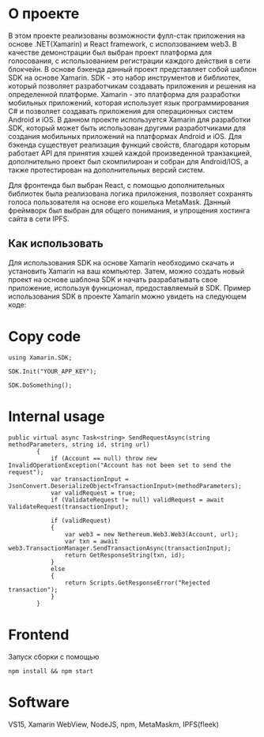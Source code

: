 # О проекте

В этом проекте реализованы возможности фулл-стак приложения на основе .NET(Xamarin) и React framework, с исползованием web3. В качестве демонстрации был выбран проект платформа для голосования, с использованием регистрации каждого действия в сети блокчейн.
В основе бэкенда данный проект представляет собой шаблон SDK на основе Xamarin. SDK - это набор инструментов и библиотек, который позволяет разработчикам создавать приложения и решения на определенной платформе.
Xamarin - это платформа для разработки мобильных приложений, которая использует язык программирования C# и позволяет создавать приложения для операционных систем Android и iOS. В данном проекте используется Xamarin для разработки SDK, который может быть использован другими разработчиками для создания мобильных приложений на платформах Android и iOS.
​Для бэкенда существует реализация функций свойств, благодаря которым работает API для принятия хэшей каждой произведенной транзакцией, дополнительно проект был скомпилироан и собран для Android/IOS, а также протестирован на дополнительных версий систем.

​Для фронтенда был выбран React, с помощью дополнительных библиотек была реализована логика приложения, позволяет сохранять голоса пользователя на основе его кошелька MetaMask.
Данный фреймворк был выбран для общего понимания, и упрощения хостинга сайта в сети IPFS.
 
## Как использовать

Для использования SDK на основе Xamarin необходимо скачать и установить Xamarin на ваш компьютер. Затем, можно создать новый проект на основе шаблона SDK и начать разрабатывать свое приложение, используя функционал, предоставляемый в SDK.
Пример использования SDK в проекте Xamarin можно увидеть на следующем коде:

# Copy code

```
using Xamarin.SDK;

SDK.Init("YOUR_APP_KEY");

SDK.DoSomething();

```

# Internal usage

```
public virtual async Task<string> SendRequestAsync(string methodParameters, string id, string url)
        {
            if (Account == null) throw new InvalidOperationException("Account has not been set to send the request");
            var transactionInput = JsonConvert.DeserializeObject<TransactionInput>(methodParameters);
            var validRequest = true;
            if (ValidateRequest != null) validRequest = await ValidateRequest(transactionInput);

            if (validRequest)
            {
                var web3 = new Nethereum.Web3.Web3(Account, url);
                var txn = await web3.TransactionManager.SendTransactionAsync(transactionInput);
                return GetResponseString(txn, id);
            }
            else
            {
                return Scripts.GetResponseError("Rejected transaction");
            }
        }
```

# Frontend

Запуск сборки с помощью

```
npm install && npm start 
```

# Software 
VS15, Xamarin WebView, NodeJS, npm, MetaMaskm, IPFS(fleek)
